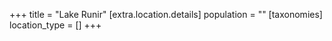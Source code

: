 +++
title = "Lake Runir"
[extra.location.details]
population = ""
[taxonomies]
location_type = []
+++

